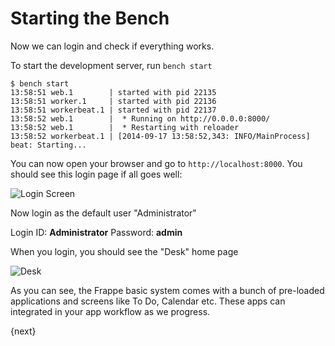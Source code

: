 # Starting the Bench

Now we can login and check if everything works.

To start the development server, run `bench start`

	$ bench start
	13:58:51 web.1        | started with pid 22135
	13:58:51 worker.1     | started with pid 22136
	13:58:51 workerbeat.1 | started with pid 22137
	13:58:52 web.1        |  * Running on http://0.0.0.0:8000/
	13:58:52 web.1        |  * Restarting with reloader
	13:58:52 workerbeat.1 | [2014-09-17 13:58:52,343: INFO/MainProcess] beat: Starting...

You can now open your browser and go to `http://localhost:8000`. You should see this login page if all goes well:

<img class="screenshot" alt="Login Screen" src="{{docs_base_url}}/assets/img/login.png">

Now login as the default user "Administrator"

Login ID: **Administrator**
Password: **admin**

When you login, you should see the "Desk" home page

<img class="screenshot" alt="Desk" src="{{docs_base_url}}/assets/img/desk.png">

As you can see, the Frappe basic system comes with a bunch of pre-loaded applications and screens like To Do, Calendar etc. These apps can integrated in your app workflow as we progress.

{next}
